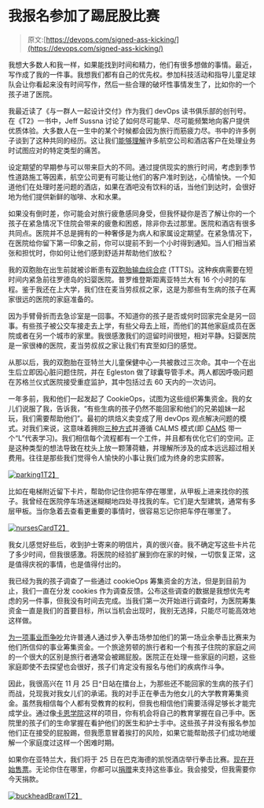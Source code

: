 # 我报名参加了踢屁股比赛

> 原文:[https://devops.com/signed-ass-kicking/](https://devops.com/signed-ass-kicking/)

我想大多数人和我一样，如果能找到时间和精力，他们有很多想做的事情。最近，写作成了我的一件事。我想我们都有自己的优先权。参加科技活动和指导儿童足球队会让你看起来没有时间写作，然后一些合理的破坏性事情发生了，比如你的一个孩子进了医院。

我最近读了《与一群人一起设计交付》作为我们 devOps 读书俱乐部的创刊号。在《T2》一书中，Jeff Sussna 讨论了如何尽可能早、尽可能频繁地向客户提供优质体验。大多数人在一生中的某个时候都会因为旅行而筋疲力尽。书中的许多例子谈到了这种共同的经历。这让我们[能够理解](https://youtu.be/1Evwgu369Jw)许多航空公司和酒店客户在处理业务时试图应对的特定类型的痛苦。

设定期望的早期参与可以带来巨大的不同。通过提供现实的旅行时间，考虑到季节性道路施工等因素，航空公司更有可能让他们的客户准时到达，心情愉快。一个知道他们在处理时差问题的酒店，如果在酒吧没有饮料的话，当他们到达时，会很好地为他们提供新鲜的咖啡、水和水果。

如果没有倒时差，你可能会对旅行疲惫感同身受，但我怀疑你是否了解让你的一个孩子在紧急情况下住院会带来的疲惫和困惑，除非你去过那里。医院和酒店有很多共同点。医院并不总是拥有的一种奢侈是为病人和家属设定期望。在紧急情况下，在医院给你留下第一印象之前，你可以提前不到一个小时得到通知。当人们相当紧张和担忧时，你如何让他们感到舒适并帮助他们放松？

我的双胞胎在出生前就被诊断患有[双胞胎输血综合症](https://youtu.be/BLEiesgNCAc) (TTTS)。这种疾病需要在短时间内紧急前往罗德岛的妇婴医院。普罗维登斯距离亚特兰大有 16 个小时的车程。鉴于我还在上大学，我们住在麦当劳叔叔之家，这是为那些有生病的孩子在离家很远的医院的家庭准备的。

因为手臂骨折而去急诊室是一回事。不知道你的孩子是否或何时回家完全是另一回事。有些孩子被公交车接走去上学，有些父母去上班，而他们的其他家庭成员在医院或者在另一个城市的家里。我很感激我们的逗留时间很短，相对平静。妇婴医院是一家很棒的医院，麦当劳叔叔之家让我们有宾至如归的感觉。

从那以后，我的双胞胎在亚特兰大儿童保健中心一共被救过三次命。其中一个在出生后立即因心脏问题住院，并在 Egleston 做了球囊导管手术。两人都因呼吸问题在苏格兰仪式医院接受重症监护，其中包括过去 60 天内的一次访问。

一年多前，我和他们一起发起了 CookieOps，试图为这些组织筹集资金。我的女儿们说服了我，告诉我，“有些生病的孩子仍然不能回家和他们的兄弟姐妹一起玩，我们需要帮助他们”。最初的烘焙义卖变成了用 devOps 观点解决问题的模式。对我们来说，这意味着拥抱[三种方式](http://itrevolution.com/the-three-ways-principles-underpinning-devops/)并遵循 CALMS 模式(即 [CAMS](http://itrevolution.com/devops-culture-part-1/) 带一个“L”代表学习)。我们相信每个流程都有一个工件，并且都有优化它们的空间。正是这种类型的想法导致在枕头上放一颗薄荷糖，并理解所涉及的成本远远超过相关费用。往往是那些我们觉得令人愉快的小事让我们成为终身的忠实顾客。

[![parking1](../Images/5c6255795c85f0530f8a8cfd829423a1.png)T2】](https://devops.com/wp-content/uploads/2015/11/parking1.jpg)

比如在电梯附近留下卡片，帮助你记住你把车停在哪里，从甲板上进来找你的孩子。我曾经在医院停车场迷迷糊糊地四处寻找我的车。它们是大型建筑，通常有多层甲板。当你急着去查看更重要的事情时，很容易忘记你把车停在哪里了。

[![nursesCard](../Images/60a60f3d27327050bd0005adf207e7ab.png)T2】](https://devops.com/wp-content/uploads/2015/11/nursesCard.jpg)

我女儿感觉好些后，收到护士寄来的明信片，真的很兴奋。我不确定写这些卡片花了多少时间，但我很感激。将医院的经验扩展到你在家的时候，一切恢复正常，这是值得庆祝的事情，也是值得付出的。

我已经为我的孩子调查了一些通过 cookieOps 筹集资金的方法，但是到目前为止，我们一直在分发 cookies 作为调查反馈。公布这些调查的数据是我想优先考虑的另一件事，但我没有时间去完成。当我们第一次开始进行调查时，为医院筹集资金一直是我们的首要目标，所以当机会出现时，我别无选择，只能尽可能高效地这样做。

[为一项事业而争吵](http://www.brawlforacause.com/)允许普通人通过步入拳击场参加他们的第一场业余拳击比赛来为他们所信仰的事业筹集资金。一个旅途劳顿的旅行者和一个有孩子住院的家庭之间的一个很大的区别是旅行者通常会被踢屁股。医院正在处理一些家庭的问题，这些家庭即使不去探望也会很好，孩子们肯定没有报名与他们的疾病作斗争。

因此，我很高兴在 11 月 25 日^日站在擂台上，为那些还不能回家的生病的孩子们而战，兑现我对我女儿们的承诺。我的对手正在拳击为他女儿的大学教育筹集资金。虽然我相信每个人都有受教育的权利，但我也相信他们需要活得足够长才能完成学业。通过像[卡恩学院](https://www.khanacademy.org/)这样的项目，你有机会将自己的教育掌握在自己手中。医院里的孩子们的生命掌握在看护他们的医生和护士手中。这些孩子并没有报名参加他们正在接受的屁股踢，但我愿意冒着挨打的风险，如果它能帮助孩子们成功地缓解一个家庭度过这样一个困难时期。

如果你在亚特兰大，我们将于 25 日在巴克海德的凯悦酒店举行拳击比赛。[现在开始售票](https://www.eventbrite.com/e/buckhead-brawl-tickets-18334245221)。无论你住在哪里，你都可以[捐赠](https://brawlforacause.fundly.com/brawl-3?ft_src=twtshare_donate#supporters/donors)来支持这些事业。我会接受，但我需要你今天捐款。

[![buckheadBrawl](../Images/de1c9e0aec68b76a7f7cc94540b8e2d1.png)T2】](https://devops.com/wp-content/uploads/2015/11/buckheadBrawl.png)